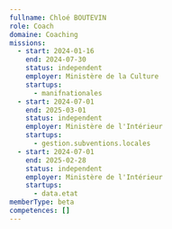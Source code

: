 ```yaml
---
fullname: Chloé BOUTEVIN
role: Coach
domaine: Coaching
missions:
  - start: 2024-01-16
    end: 2024-07-30
    status: independent
    employer: Ministère de la Culture
    startups:
      - manifnationales
  - start: 2024-07-01
    end: 2025-03-01
    status: independent
    employer: Ministère de l'Intérieur
    startups:
      - gestion.subventions.locales
  - start: 2024-07-01
    end: 2025-02-28
    status: independent
    employer: Ministère de l'Intérieur
    startups:
      - data.etat
memberType: beta
competences: []
---
```

